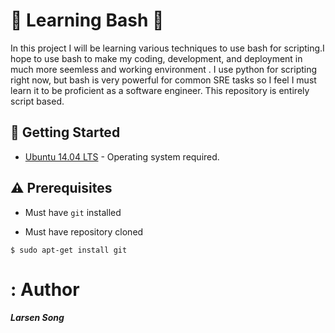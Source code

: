 # :shell: Learning Bash :shell:

In this project I will be learning various techniques to use bash for scripting.I hope to use bash to make my coding, development, and deployment in  much more seemless and working environment . I use python for scripting right now, but bash is very powerful for common SRE tasks so I feel I must learn it to be proficient as a software engineer. This repository is entirely script based.

## :running: Getting Started

* [Ubuntu 14.04 LTS](http://releases.ubuntu.com/14.04/) - Operating system required.

## :warning: Prerequisites

* Must have `git` installed

* Must have repository cloned

```
$ sudo apt-get install git
```

#  : Author 
 
 ***Larsen Song***
